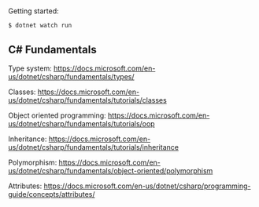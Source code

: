 #

Getting started:

```shell
$ dotnet watch run
```

## C# Fundamentals

Type system:
https://docs.microsoft.com/en-us/dotnet/csharp/fundamentals/types/

Classes:
https://docs.microsoft.com/en-us/dotnet/csharp/fundamentals/tutorials/classes

Object oriented programming:
https://docs.microsoft.com/en-us/dotnet/csharp/fundamentals/tutorials/oop

Inheritance:
https://docs.microsoft.com/en-us/dotnet/csharp/fundamentals/tutorials/inheritance

Polymorphism:
https://docs.microsoft.com/en-us/dotnet/csharp/fundamentals/object-oriented/polymorphism

Attributes:
https://docs.microsoft.com/en-us/dotnet/csharp/programming-guide/concepts/attributes/